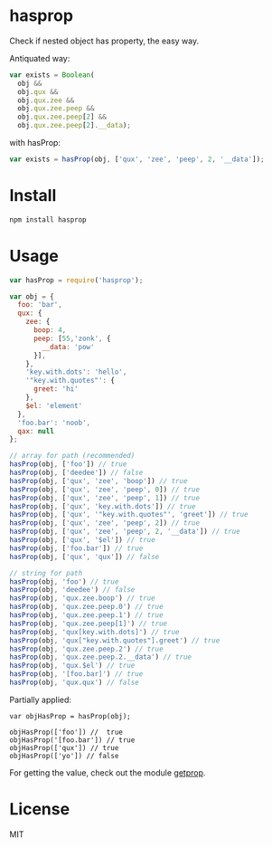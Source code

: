 # hasprop

Check if nested object has property, the easy way.

Antiquated way:

```javascript
var exists = Boolean(
  obj &&
  obj.qux &&
  obj.qux.zee &&
  obj.qux.zee.peep &&
  obj.qux.zee.peep[2] &&
  obj.qux.zee.peep[2].__data);
```

with hasProp:

```javascript
var exists = hasProp(obj, ['qux', 'zee', 'peep', 2, '__data']);
```

# Install

```bash
npm install hasprop
```

# Usage

```javascript
var hasProp = require('hasprop');

var obj = {
  foo: 'bar',
  qux: {
    zee: {
      boop: 4,
      peep: [55,'zonk', {
        __data: 'pow'
      }],
    },
    'key.with.dots': 'hello',
    '"key.with.quotes"': {
      greet: 'hi'
    },
    $el: 'element'
  },
  'foo.bar': 'noob',
  qax: null
};

// array for path (recommended)
hasProp(obj, ['foo']) // true
hasProp(obj, ['deedee']) // false
hasProp(obj, ['qux', 'zee', 'boop']) // true
hasProp(obj, ['qux', 'zee', 'peep', 0]) // true
hasProp(obj, ['qux', 'zee', 'peep', 1]) // true
hasProp(obj, ['qux', 'key.with.dots']) // true
hasProp(obj, ['qux', '"key.with.quotes"', 'greet']) // true
hasProp(obj, ['qux', 'zee', 'peep', 2]) // true
hasProp(obj, ['qux', 'zee', 'peep', 2, '__data']) // true
hasProp(obj, ['qux', '$el']) // true
hasProp(obj, ['foo.bar']) // true
hasProp(obj, ['qux', 'qux']) // false

// string for path
hasProp(obj, 'foo') // true
hasProp(obj, 'deedee') // false
hasProp(obj, 'qux.zee.boop') // true
hasProp(obj, 'qux.zee.peep.0') // true
hasProp(obj, 'qux.zee.peep.1') // true
hasProp(obj, 'qux.zee.peep[1]') // true
hasProp(obj, 'qux[key.with.dots]') // true
hasProp(obj, 'qux["key.with.quotes"].greet') // true
hasProp(obj, 'qux.zee.peep.2') // true
hasProp(obj, 'qux.zee.peep.2.__data') // true
hasProp(obj, 'qux.$el') // true
hasProp(obj, '[foo.bar]') // true
hasProp(obj, 'qux.qux') // false
```

Partially applied:

```
var objHasProp = hasProp(obj);

objHasProp(['foo']) //  true
objHasProp('[foo.bar']) // true
objHasProp(['qux']) // true
objHasProp(['yo']) // false
```

For getting the value, check out the module [getprop](https://github.com/miguelmota/getprop).

# License

MIT
